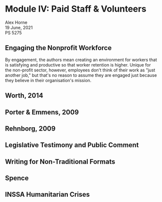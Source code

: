 # Module IV: Paid Staff & Volunteers

Alex Horne\
19 June, 2021\
PS 5275

## Engaging the Nonprofit Workforce

By engagement, the authors mean creating an environment for workers that is satisfying and productive so that worker retention is higher. Unique for the non-profit sector, however, employees don't think of their work as "just another job," but that's no reason to assume they are engaged just because they believe in their organisation's mission.

## Worth, 2014

## Porter & Emmens, 2009

## Rehnborg, 2009

## Legislative Testimony and Public Comment

## Writing for Non-Traditional Formats

## Spence

## INSSA Humanitarian Crises

